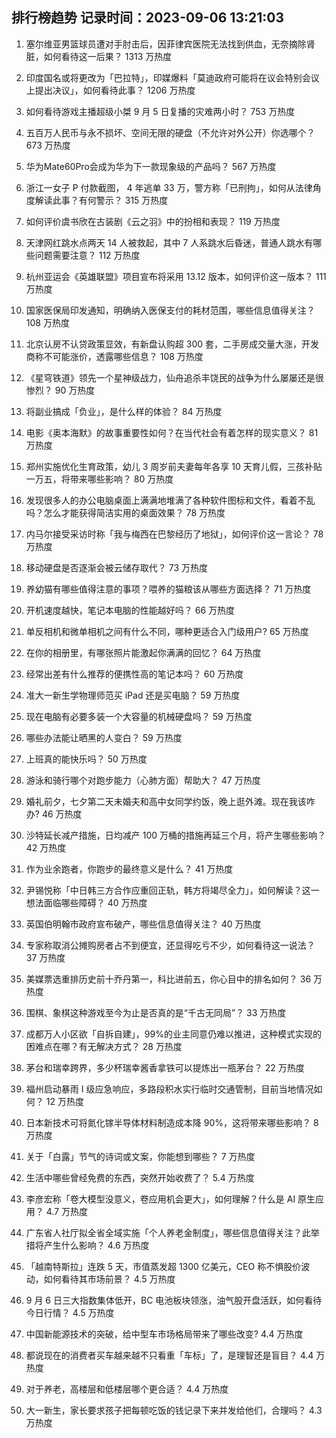 
## 排行榜趋势 记录时间：2023-09-06 13:21:03
  
  1. 塞尔维亚男篮球员遭对手肘击后，因菲律宾医院无法找到供血，无奈摘除肾脏，如何看待这一后果？ 1313 万热度
    
  2. 印度国名或将更改为「巴拉特」，印媒爆料「莫迪政府可能将在议会特别会议上提出决议」，如何看待此事？ 1206 万热度
    
  3. 如何看待游戏主播超级小桀 9 月 5 日复播的灾难两小时？ 753 万热度
    
  4. 五百万人民币与永不损坏、空间无限的硬盘（不允许对外公开）你选哪个？ 673 万热度
    
  5. 华为Mate60Pro会成为华为下一款现象级的产品吗？ 567 万热度
    
  6. 浙江一女子 P 付款截图， 4 年逃单 33 万，警方称「已刑拘」，如何从法律角度解读此事？有何警示？ 315 万热度
    
  7. 如何评价虞书欣在古装剧《云之羽》中的扮相和表现？ 119 万热度
    
  8. 天津网红跳水点两天 14 人被救起，其中 7 人系跳水后昏迷，普通人跳水有哪些问题需要注意？ 112 万热度
    
  9. 杭州亚运会《英雄联盟》项目宣布将采用 13.12 版本，如何评价这一版本？ 111 万热度
    
  10. 国家医保局印发通知，明确纳入医保支付的耗材范围，哪些信息值得关注？ 108 万热度
    
  11. 北京认房不认贷政策显效，有新盘认购超 300 套，二手房成交量大涨，开发商称不可能涨价，透露哪些信息？ 108 万热度
    
  12. 《星穹铁道》领先一个星神级战力，仙舟追杀丰饶民的战争为什么屡屡还是很惨烈？ 90 万热度
    
  13. 将副业搞成「负业」，是什么样的体验？ 84 万热度
    
  14. 电影《奥本海默》的故事重要性如何？在当代社会有着怎样的现实意义？ 81 万热度
    
  15. 郑州实施优化生育政策，幼儿 3 周岁前夫妻每年各享 10 天育儿假，三孩补贴一万五，将带来哪些影响？ 80 万热度
    
  16. 发现很多人的办公电脑桌面上满满地堆满了各种软件图标和文件，看着不乱吗？怎么才能获得简洁实用的桌面效果？ 78 万热度
    
  17. 内马尔接受采访时称「我与梅西在巴黎经历了地狱」，如何评价这一言论？ 78 万热度
    
  18. 移动硬盘是否逐渐会被云储存取代？ 73 万热度
    
  19. 养幼猫有哪些值得注意的事项？喂养的猫粮该从哪些方面选择？ 71 万热度
    
  20. 开机速度越快，笔记本电脑的性能越好吗？ 66 万热度
    
  21. 单反相机和微单相机之间有什么不同，哪种更适合入门级用户? 65 万热度
    
  22. 在你的相册里，有哪张照片能激起你满满的回忆？ 64 万热度
    
  23. 经常出差有什么推荐的便携性高的笔记本吗？ 60 万热度
    
  24. 准大一新生学物理师范买 iPad 还是买电脑？ 59 万热度
    
  25. 现在电脑有必要多装一个大容量的机械硬盘吗？ 59 万热度
    
  26. 哪些办法能让晒黑的人变白？ 59 万热度
    
  27. 上班真的能快乐吗？ 50 万热度
    
  28. 游泳和骑行哪个对跑步能力（心肺方面）帮助大？ 47 万热度
    
  29. 婚礼前夕，七夕第二天未婚夫和高中女同学约饭，晚上逛外滩。现在我该咋办? 46 万热度
    
  30. 沙特延长减产措施，日均减产 100 万桶的措施再延三个月，将产生哪些影响？ 42 万热度
    
  31. 作为业余跑者，你跑步的最终意义是什么？ 41 万热度
    
  32. 尹锡悦称「中日韩三方合作应重回正轨，韩方将竭尽全力」，如何解读？这一想法面临哪些障碍？ 40 万热度
    
  33. 英国伯明翰市政府宣布破产，哪些信息值得关注？ 40 万热度
    
  34. 专家称取消公摊购房者占不到便宜，还显得吃亏不少，如何看待这一说法？ 37 万热度
    
  35. 美媒票选重排历史前十乔丹第一，科比进前五，你心目中的排名如何？ 36 万热度
    
  36. 围棋、象棋这种游戏至今为止是否真的是“千古无同局”？ 33 万热度
    
  37. 成都万人小区欲「自拆自建」，99%的业主同意仍难以推进，这种模式实现的困难点在哪？有无解决方式？ 28 万热度
    
  38. 茅台和瑞幸跨界，多少杯瑞幸酱香拿铁可以提炼出一瓶茅台？ 22 万热度
    
  39. 福州启动暴雨 Ⅰ 级应急响应，多路段积水实行临时交通管制，目前当地情况如何？ 12 万热度
    
  40. 日本新技术可将氮化镓半导体材料制造成本降 90%，这将带来哪些影响？ 8 万热度
    
  41. 关于「白露」节气的诗词或文案，你能想到哪些？ 7 万热度
    
  42. 生活中哪些曾经免费的东西，突然开始收费了？ 5.4 万热度
    
  43. 李彦宏称「卷大模型没意义，卷应用机会更大」，如何理解？什么是 AI 原生应用？ 4.7 万热度
    
  44. 广东省人社厅拟全省全域实施「个人养老金制度」，哪些信息值得关注？此举措将产生什么影响？ 4.6 万热度
    
  45. 「越南特斯拉」连跌 5 天，市值蒸发超 1300 亿美元，CEO 称不惧股价波动，如何看待其市场前景？ 4.5 万热度
    
  46. 9 月 6 日三大指数集体低开，BC 电池板块领涨，油气股开盘活跃，如何看待今日行情？ 4.5 万热度
    
  47. 中国新能源技术的突破，给中型车市场格局带来了哪些改变? 4.4 万热度
    
  48. 都说现在的消费者买车越来越不只看重「车标」了，是理智还是盲目？ 4.4 万热度
    
  49. 对于养老，高楼层和低楼层哪个更合适？ 4.4 万热度
    
  50. 大一新生，家长要求孩子把每顿吃饭的钱记录下来并发给他们，合理吗？ 4.3 万热度
    